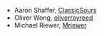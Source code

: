 - Aaron Shaffer, [ClassicSours](https://github.com/ClassicSours)
- Oliver Wong, [oliverrayreed](https://github.com/oliverrayreed)
- Michael Riewer, [Mriewer](https://github.com/Mriewer)
